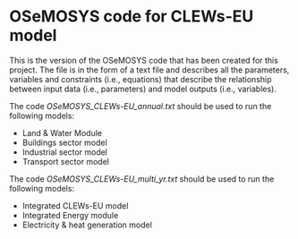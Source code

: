 # OSeMOSYS code for CLEWs-EU model
This is the version of the OSeMOSYS code that has been created for this project. The file is in the form of a text file and describes all the parameters, variables and constraints (i.e., equations) that describe the relationship between input data (i.e., parameters) and model outputs (i.e., variables).

The code _OSeMOSYS_CLEWs-EU_annual.txt_ should be used to run the following models:
- Land & Water Module
- Buildings sector model
- Industrial sector model
- Transport sector model

The code _OSeMOSYS_CLEWs-EU_multi_yr.txt_ should be used to run the following models:
- Integrated CLEWs-EU model
- Integrated Energy module
- Electricity & heat generation model

